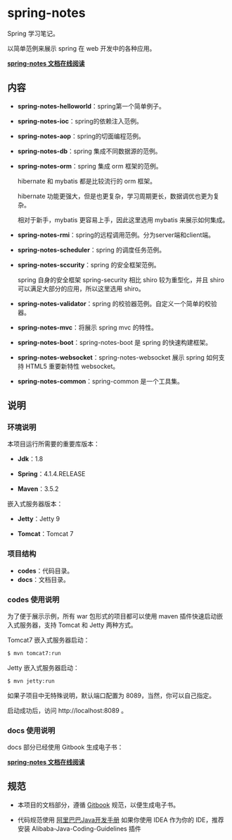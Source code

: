 # spring-notes

Spring 学习笔记。

以简单范例来展示 spring 在 web 开发中的各种应用。

[**spring-notes 文档在线阅读**](https://dunwu.gitbooks.io/spring-notes/)

## 内容

- **spring-notes-helloworld**：spring第一个简单例子。

- **spring-notes-ioc**：spring的依赖注入范例。

- **spring-notes-aop**：spring的切面编程范例。

- **spring-notes-db**：spring 集成不同数据源的范例。

- **spring-notes-orm**：spring 集成 orm 框架的范例。

  hibernate 和 mybatis 都是比较流行的 orm 框架。

  hibernate 功能更强大，但是也更复杂，学习周期更长，数据调优也更为复杂。

  相对于新手，mybatis 更容易上手，因此这里选用 mybatis 来展示如何集成。

- **spring-notes-rmi**：spring的远程调用范例。分为server端和client端。

- **spring-notes-scheduler**：spring 的调度任务范例。

- **spring-notes-sccurity**：spring 的安全框架范例。

  spring 自身的安全框架 spring-security 相比 shiro 较为重型化，并且 shiro 可以满足大部分的应用，所以这里选用 shiro。

- **spring-notes-validator**：spring 的校验器范例。自定义一个简单的校验器。

- **spring-notes-mvc**：将展示 spring mvc 的特性。

- **spring-notes-boot**：spring-notes-boot 是 spring 的快速构建框架。

- **spring-notes-websocket**：spring-notes-websocket 展示 spring 如何支持 HTML5 重要新特性 websocket。

- **spring-notes-common**：spring-common 是一个工具集。

## 说明

### 环境说明

本项目运行所需要的重要库版本：

- **Jdk**：1.8

- **Spring**：4.1.4.RELEASE

- **Maven**：3.5.2

嵌入式服务器版本：

- **Jetty**：Jetty 9

- **Tomcat**：Tomcat 7

### 项目结构

- **codes**：代码目录。
- **docs**：文档目录。

### codes 使用说明

为了便于展示示例，所有 war 包形式的项目都可以使用 maven 插件快速启动嵌入式服务器，支持 Tomcat 和 Jetty 两种方式。

Tomcat7 嵌入式服务器启动：

```bash
$ mvn tomcat7:run
```

Jetty 嵌入式服务器启动：

```bash
$ mvn jetty:run
```

如果子项目中无特殊说明，默认端口配置为 8089，当然，你可以自己指定。

启动成功后，访问 http://localhost:8089 。

### docs 使用说明

docs 部分已经使用 Gitbook 生成电子书：

[**spring-notes 文档在线阅读**](https://dunwu.gitbooks.io/spring-notes/)

## 规范

- 本项目的文档部分，遵循 [Gitbook](https://github.com/GitbookIO/gitbook) 规范，以便生成电子书。

- 代码规范使用 [阿里巴巴Java开发手册](https://github.com/alibaba/p3c)
如果你使用 IDEA 作为你的 IDE，推荐安装 Alibaba-Java-Coding-Guidelines 插件
